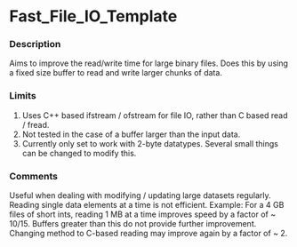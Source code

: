 # Fast_File_IO_Template

### Description
Aims to improve the read/write time for large binary files. Does this by using a fixed size buffer to read and write larger chunks of data.  

### Limits
1. Uses C++ based ifstream / ofstream for file IO, rather than C based read / fread.
2. Not tested in the case of a buffer larger than the input data.
3. Currently only set to work with 2-byte datatypes. Several small things can be changed to modify this.

### Comments
Useful when dealing with modifying / updating large datasets regularly. Reading single data elements at a time is not efficient. Example: For a 4 GB files of short ints, reading 1 MB at a time improves speed by a factor of ~ 10/15. Buffers greater than this do not provide further improvement. Changing method to C-based reading may improve again by a factor of ~ 2. 


